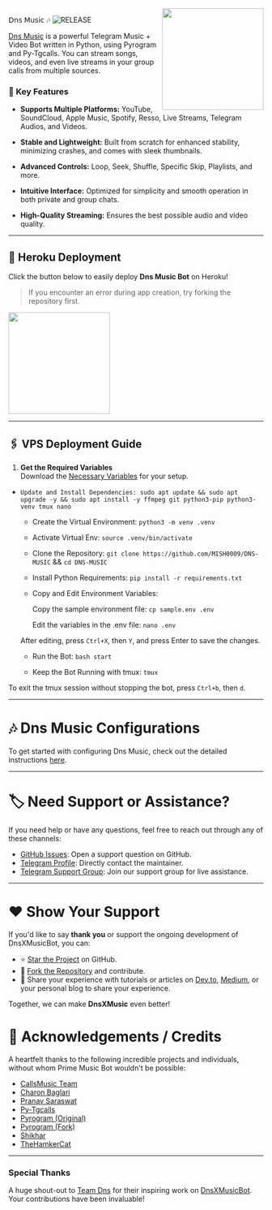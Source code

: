 <img src="https://files.catbox.moe/1y57l5.jpg" align="right" width="200" height="200"/>

𝖣𝗇𝗌 𝖬𝗎𝗌𝗂𝖼 🎶 <img src="https://img.shields.io/github/v/release/TeamDns/DnsXMusicBot?color=black&logo=github&logoColor=black&style=social" alt="RELEASE">

[Dns Music](https://github.com/TeamDns/DnsXMusicBot) is a powerful Telegram Music + Video Bot written in Python, using Pyrogram and Py-Tgcalls. You can stream songs, videos, and even live streams in your group calls from multiple sources.

### 🎵 Key Features
- **Supports Multiple Platforms:** YouTube, SoundCloud, Apple Music, Spotify, Resso, Live Streams, Telegram Audios, and Videos.

- **Stable and Lightweight:** Built from scratch for enhanced stability, minimizing crashes, and comes with sleek thumbnails.

- **Advanced Controls:** Loop, Seek, Shuffle, Specific Skip, Playlists, and more.

- **Intuitive Interface:** Optimized for simplicity and smooth operation in both private and group chats.

- **High-Quality Streaming:** Ensures the best possible audio and video quality.


---

## 🚀 Heroku Deployment

Click the button below to easily deploy **Dns Music Bot** on Heroku!

> If you encounter an error during app creation, try forking the repository first.

<a href="https://dashboard.heroku.com/new?template=https://github.com/BabyXmusics/BabyBot"><img src="https://img.shields.io/badge/Deploy%20To%20Heroku-red?style=for-the-badge&logo=heroku" width="200"/></a>

---
## 🖇️ VPS Deployment Guide

1. **Get the Required Variables**  
   Download the [Necessary Variables](https://github.com/MISH0009/DNS-MUSIC/blob/master/sample.env) for your setup.

- `Update and Install Dependencies: sudo apt update && sudo apt upgrade -y && sudo apt install -y ffmpeg git python3-pip python3-venv tmux nano`

  - Create the Virtual Environment: `python3 -m venv .venv`

  - Activate Virtual Env: `source .venv/bin/activate`

  - Clone the Repository: `git clone https://github.com/MISH0009/DNS-MUSIC` && `cd DNS-MUSIC`

  - Install Python Requirements: `pip install -r requirements.txt`

  - Copy and Edit Environment Variables:

    Copy the sample environment file: `cp sample.env .env`

    Edit the variables in the .env file: `nano .env`

  After editing, press `Ctrl+X`, then `Y`, and press Enter to save the changes.


  -  Run the Bot: `bash start`

  - Keep the Bot Running with tmux: `tmux`

To exit the tmux session without stopping the bot, press `Ctrl+b`, then `d`.


___

# 🎶 Dns Music Configurations

To get started with configuring Dns Music, check out the detailed instructions [here](https://github.com/MISH0009/DNS-MUSIC/blob/master/config/README.md).

---

# 🏷 Need Support or Assistance?

If you need help or have any questions, feel free to reach out through any of these channels:

- [GitHub Issues](https://github.com/MISH0009/DNS-MUSIC/issues/new?assignees=&labels=question&template=SUPPORT_QUESTION.md&title=support%3A+): Open a support question on GitHub.
- [Telegram Profile](https://t.me/DNS_NETWORK): Directly contact the maintainer.
- [Telegram Support Group](https://t.me/DNS_NETWORK): Join our support group for live assistance.

---

# ❤️ Show Your Support

If you'd like to say **thank you** or support the ongoing development of DnsXMusicBot, you can:

- ⭐ [Star the Project](https://github.com/MISH0009/DNS) on GitHub.
- 🍴 [Fork the Repository](https://github.com/MISH0009/DNS) and contribute.
- 📝 Share your experience with tutorials or articles on [Dev.to](https://dev.to/), [Medium](https://medium.com/), or your personal blog to share your experience.

Together, we can make **DnsXMusic** even better!

# 📑 Acknowledgements / Credits

A heartfelt thanks to the following incredible projects and individuals, without whom Prime Music Bot wouldn't be possible:

- [CallsMusic Team](https://github.com/Callsmusic)
- [Charon Baglari](https://github.com/XCBv021)
- [Pranav Saraswat](https://github.com/Pranav-Saraswat)
- [Py-Tgcalls](https://github.com/pytgcalls/pytgcalls)
- [Pyrogram (Original)](https://github.com/pyrogram/pyrogram)
- [Pyrogram (Fork)](https://github.com/KurimuzonAkuma/pyrogram)
- [Shikhar](https://github.com/NotReallyShikhar)
- [TheHamkerCat](https://github.com/TheHamkerCat)

---

### Special Thanks

A huge shout-out to [Team Dns](https://github.com/TeamDns) for their inspiring work on [DnsXMusicBot](https://github.com/TeamDns/DnsXMusicBot). Your contributions have been invaluable!
